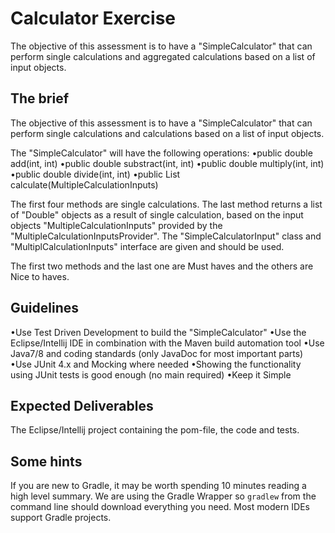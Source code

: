 # Calculator Exercise

The objective of this assessment is to have a "SimpleCalculator" that can perform single calculations and aggregated calculations based on a list of input objects.


## The brief

The objective of this assessment is to have a "SimpleCalculator" that can perform single calculations and calculations based on a list of input objects.

The "SimpleCalculator" will have the following operations:
•public double add(int, int)
•public double substract(int, int)
•public double multiply(int, int)
•public double divide(int, int)
•public List calculate(MultipleCalculationInputs)

The first four methods are single calculations. The last method returns a list of "Double" objects as a result of single calculation, based on the input objects "MultipleCalculationInputs" provided by the "MultipleCalculationInputsProvider". The "SimpleCalculatorInput" class and "MultiplCalculationInputs" interface are given and should be used.

The first two methods and the last one are Must haves and the others are Nice to haves.

## Guidelines
•Use Test Driven Development to build the "SimpleCalculator"
•Use the Eclipse/Intellij IDE in combination with the Maven build automation tool
•Use Java7/8 and coding standards (only JavaDoc for most important parts)
•Use JUnit 4.x and Mocking where needed
•Showing the functionality using JUnit tests is good enough (no main required)
•Keep it Simple

## Expected Deliverables

The Eclipse/Intellij project containing the pom-file, the code and tests. 


## Some hints
If you are new to Gradle, it may be worth spending 10 minutes reading a high level summary.  We are using the Gradle
Wrapper so `gradlew` from the command line should download everything you need.  Most modern IDEs support Gradle projects.


